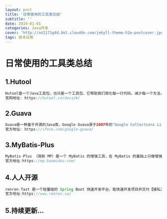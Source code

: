 ```yaml
---
layout: post
title: '日常使用的工具类总结'
subtitle: ''
date: 2019-01-01
categories: Java开发
cover: 'http://on2171g4d.bkt.clouddn.com/jekyll-theme-h2o-postcover.jpg'
tags: 技术日常
---
```

# 日常使用的工具类总结

## 1.Hutool
```java
Hutool是一个Java工具包，也只是一个工具包，它帮助我们简化每一行代码，减少每一个方法，让Java语言也可以“甜甜的”。Hutool最初是我项目中“util”包的一个整理，后来慢慢积累并加入更多非业务相关功能，并广泛学习其它开源项目精髓，经过自己整理修改，最终形成丰富的开源工具集。
官网地址: https://hutool.cn/docs/#/
```

## 2.Guava
```java
Guava是一种基于开源的Java库，Google Guava源于2007年的"Google Collections Library"。这个库是为了方便编码，并减少编码错误。这个库用于提供集合，缓存，支持原语句，并发性，常见注解，字符串处理，I/O和验证的实用方法
官方地址: https://ifeve.com/google-guava/
```

## 3.MyBatis-Plus
```java
MyBatis-Plus （简称 MP）是一个 MyBatis 的增强工具，在 MyBatis 的基础上只做增强不做改变，为简化开发、提高效率而生。
官方地址:https://mp.baomidou.com/
```

## 4.人人开源
```java
renren-fast 是一个轻量级的 Spring Boot 快速开发平台，能快速开发项目并交付【接私活利器】 完善的 XSS 防范及脚本过滤，彻底杜绝 XSS 攻击，实现前后端分离，通过 token 进行数据交互 推荐使用阿里云服务器部署项目
官方地址:https://www.renren.io/
```

## 5.持续更新...
